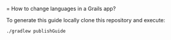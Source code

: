 = How to change languages in a Grails app?

To generate this guide locally clone this repository and execute: 

`./gradlew publishGuide`
